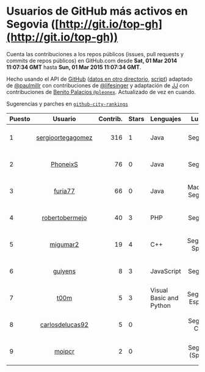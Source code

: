 # Usuarios de GitHub más activos en Segovia ([http://git.io/top-gh](http://git.io/top-gh))



  Cuenta las contribuciones a los repos públicos (issues, pull requests y commits de repos públicos) en GitHub.com desde  **Sat, 01 Mar 2014 11:07:34 GMT** hasta **Sun, 01 Mar 2015 11:07:34 GMT**.

  Hecho usando el API de [GitHub](http://github.com) ([datos en otro directorio](https://github.com/JJ/top-github-users-data/tree/master/data), [script](https://github.com/JJ/top-github-users)) adaptado de [@paulmillr](https://github.com/paulmillr) con contribuciones de [@lifesinger](https://github.com/lifesinger) y adaptación de [JJ](http://jj.github.io) con contribuciones de [Benito Palacios `@pleonex`](http://github.com/pleonex). Actualizado de vez en cuando. 

  Sugerencias y parches en [`github-city-rankings`](http://github.com/JJ/github-city-rankings)


| Puesto   |  Usuario  |Contrib.| Stars | Lenguajes   |      Lugar      |  Avatar  |
|----------|:---------:|-------:|-------|-------------|:---------------:|----------|
| 1 | [sergioortegagomez](https://github.com/sergioortegagomez) | 316 | 1 | Java | Segovia | <img src='https://avatars1.githubusercontent.com/u/8767128?v=3&s=64' width='64' height='64' title='Sergio'> |
| 2 | [PhoneixS](https://github.com/PhoneixS) | 76 | 0 | Java | Segovia | <img src='https://avatars3.githubusercontent.com/u/1279539?v=3&s=64' width='64' height='64' title='Javier Alfonso'> |
| 3 | [furia77](https://github.com/furia77) | 66 | 0 | Java | Madrid / Segovia | <img src='https://avatars2.githubusercontent.com/u/4102837?v=3&s=64' width='64' height='64' title=''> |
| 4 | [robertobermejo](https://github.com/robertobermejo) | 40 | 3 | PHP | Segovia | <img src='https://avatars2.githubusercontent.com/u/221931?v=3&s=64' width='64' height='64' title='Roberto Bermejo Martinez'> |
| 5 | [migumar2](https://github.com/migumar2) | 19 | 4 | C++ | Segovia, Spain | <img src='https://avatars1.githubusercontent.com/u/819947?v=3&s=64' width='64' height='64' title='Miguel A. Martínez-Prieto'> |
| 6 | [guiyens](https://github.com/guiyens) | 8 | 3 | JavaScript | Segovia | <img src='https://avatars2.githubusercontent.com/u/1494204?v=3&s=64' width='64' height='64' title='Guillermo Ramos Vega'> |
| 7 | [t00m](https://github.com/t00m) | 5 | 3 | Visual Basic and Python | Segovia, España | <img src='https://avatars1.githubusercontent.com/u/386662?v=3&s=64' width='64' height='64' title='Tomás Vírseda'> |
| 8 | [carlosdelucas92](https://github.com/carlosdelucas92) | 5 | 0 |  | Segovia City | <img src='https://avatars2.githubusercontent.com/u/10717935?v=3&s=64' width='64' height='64' title='Carlos de Lucas Sanz'> |
| 9 | [moipcr](https://github.com/moipcr) | 2 | 0 |  | Segovia (Spain) | <img src='https://avatars3.githubusercontent.com/u/10281984?v=3&s=64' width='64' height='64' title='Moi'> |

